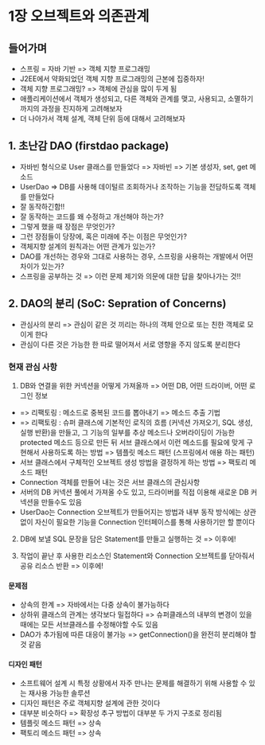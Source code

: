 # 1장 오브젝트와 의존관계

## 들어가며
- 스프링 = 자바 기반 => 객체 지향 프로그래밍
- J2EE에서 약화되었던 객체 지향 프로그래밍의 근본에 집중하자!
- 객체 지향 프로그래밍? => 객체에 관심을 많이 두게 됨
- 애플리케이션에서 객체가 생성되고, 다른 객체와 관계를 맺고, 사용되고, 소멸하기까지의 과정을 진지하게 고려해보자
- 더 나아가서 객체 설계, 객체 단위 등에 대해서 고려해보자

## 1. 초난감 DAO (firstdao package)
- 자바빈 형식으로 User 클래스를 만들었다 => 자바빈 => 기본 생성자, set, get 메소드
- UserDao => DB를 사용해 데이털르 조회하거나 조작하는 기능을 전담하도록 객체를 만들었다
- 잘 동작하긴함!!
- 잘 동작하는 코드를 왜 수정하고 개선해야 하는가?
- 그렇게 했을 때 장점은 무엇인가?
- 그런 장점들이 당장에, 혹은 미래에 주는 이점은 무엇인가?
- 객체지향 설계의 원칙과는 어떤 관계가 있는가?
- DAO를 개선하는 경우와 그대로 사용하는 경우, 스프링을 사용하는 개발에서 어떤 차이가 있는가?
- 스프링을 공부하는 것 => 이런 문제 제기와 의문에 대한 답을 찾아나가는 것!!

## 2. DAO의 분리 (SoC: Sepration of Concerns)
- 관심사의 분리 => 관심이 같은 것 끼리는 하나의 객체 안으로 또는 친한 객체로 모이게 한다
- 관심이 다른 것은 가능한 한 따로 떨어져서 서로 영향을 주지 않도록 분리한다
  
### 현재 관심 사항
1. DB와 연결을 위한 커넥션을 어떻게 가져올까 => 어떤 DB, 어떤 드라이버, 어떤 로그인 정보
* => 리팩토링 : 메소드로 중복된 코드를 뽑아내기 => 메소드 추출 기법
* => 리팩토링 : 슈퍼 클래스에 기본적인 로직의 흐름 (커넥션 가져오기, SQL 생성, 실행 반환)을 만들고,
그 기능의 일부를 추상 메소드나 오버라이딩이 가능한 protected 메소드 등으로 만든 뒤
서브 클래스에서 이런 메소드를 필요에 맞게 구현해서 사용하도록 하는 방법 => 템플릿 메소드 패턴 (스프링에서 애용 하는 패턴)
* 서브 클래스에서 구체적인 오브젝트 생성 방법을 결정하게 하는 방법 => 팩토리 메소드 패턴
* Connection 객체를 만들어 내는 것은 서브 클래스의 관심사항
* 서버의 DB 커넥션 풀에서 가져올 수도 있고, 드라이버를 직접 이용해 새로운 DB 커넥션을 만들수도 있음
* UserDao는 Connection 오브젝트가 만들어지는 방법과 내부 동작 방식에는 상관없이
자신이 필요한 기능을 Connection 인터페이스를 통해 사용하기만 할 뿐이다

2. DB에 보낼 SQL 문장을 담은 Statement를 만들고 실행하는 것 => 이후에!
   
3. 작업이 끝난 후 사용한 리소스인 Statement와 Connection 오브젝트를 닫아줘서 공유 리소스 반환 => 이후에!

#### 문제점
- 상속의 한계 => 자바에서는 다중 상속이 불가능하다
- 상하위 클래스의 관계는 생각보다 밀접하다 => 슈퍼클래스의 내부의 변경이 있을 때에는 모든 서브클래스를 수정해야할 수도 있음
- DAO가 추가됨에 따른 대응이 불가능 => getConnection()을 완전히 분리해야 할 것 같음

#### 디자인 패턴
- 소프트웨어 설계 시 특정 상황에서 자주 만나는 문제를 해결하기 위해 사용할 수 있는 재사용 가능한 솔루션
- 디자인 패턴은 주로 객체지향 설계에 관한 것이다
- 대부분 비슷하다 => 확장성 추구 방법이 대부분 두 가지 구조로 정리됨
- 템플릿 메소드 패턴 => 상속
- 팩토리 메소드 패턴 => 상속
